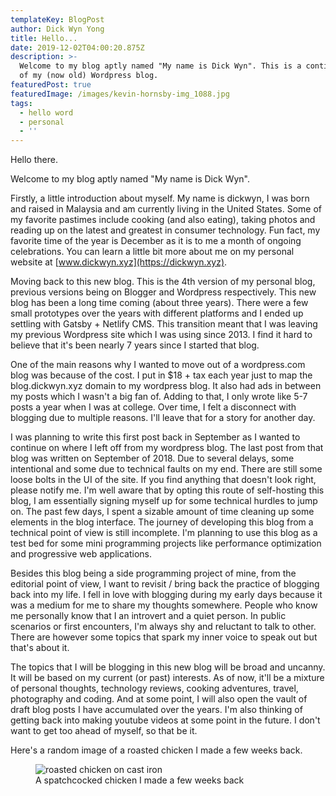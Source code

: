 ```yaml
---
templateKey: BlogPost
author: Dick Wyn Yong
title: Hello...
date: 2019-12-02T04:00:20.875Z
description: >-
  Welcome to my blog aptly named "My name is Dick Wyn". This is a continuation
  of my (now old) Wordpress blog.
featuredPost: true
featuredImage: /images/kevin-hornsby-img_1088.jpg
tags:
  - hello word
  - personal
  - ''
---
```

Hello there.

Welcome to my blog aptly named "My name is Dick Wyn".

Firstly, a little introduction about myself. My name is dickwyn, I was born and raised in Malaysia and am currently living in the United States. Some of my favorite pastimes include cooking (and also eating), taking photos and reading up on the latest and greatest in consumer technology. Fun fact, my favorite time of the year is December as it is to me a month of ongoing celebrations. You can learn a little bit more about me on my personal website at [www.dickwyn.xyz](https://dickwyn.xyz).

Moving back to this new blog. This is the 4th version of my personal blog, previous versions being on Blogger and Wordpress respectively. This new blog has been a long time coming (about three years). There were a few small prototypes over the years with different platforms and I ended up settling with Gatsby + Netlify CMS. This transition meant that I was leaving my previous Wordpress site which I was using since 2013. I find it hard to believe that it's been nearly 7 years since I started that blog.

One of the main reasons why I wanted to move out of a wordpress.com blog was because of the cost. I put in $18 + tax each year just to map the blog.dickwyn.xyz domain to my wordpress blog. It also had ads in between my posts which I wasn't a big fan of. Adding to that, I only wrote like 5-7 posts a year when I was at college. Over time, I felt a disconnect with blogging due to multiple reasons. I'll leave that for a story for another day.

I was planning to write this first post back in September as I wanted to continue on where I left off from my wordpress blog. The last post from that blog was written on September of 2018. Due to several delays, some intentional and some due to technical faults on my end. There are still some loose bolts in the UI of the site. If you find anything that doesn't look right, please notify me. I'm well aware that by opting this route of self-hosting this blog, I am essentially signing myself up for some technical hurdles to jump on. The past few days, I spent a sizable amount of time cleaning up some elements in the blog interface. The journey of developing this blog from a technical point of view is still incomplete. I'm planning to use this blog as a test bed for some mini programming projects like performance optimization and progressive web applications.

Besides this blog being a side programming project of mine, from the editorial point of view, I want to revisit / bring back the practice of blogging back into my life. I fell in love with blogging during my early days because it was a medium for me to share my thoughts somewhere. People who know me personally know that I an introvert and a quiet person. In public scenarios or first encounters, I'm always shy and reluctant to talk to other. There are however some topics that spark my inner voice to speak out but that's about it.

The topics that I will be blogging in this new blog will be broad and uncanny. It will be based on my current (or past) interests. As of now, it'll be a mixture of personal thoughts, technology reviews, cooking adventures, travel, photography and coding. And at some point, I will also open the vault of draft blog posts I have accumulated over the years. I'm also thinking of getting back into making youtube videos at some point in the future. I don't want to get too ahead of myself, so that be it.

Here's a random image of a roasted chicken I made a few weeks back.

<figure>
  <img src="/images/20191123_112755.jpg" alt="roasted chicken on cast iron">
  <figcaption>A spatchcocked chicken I made a few weeks back</figcaption>
</figure>
